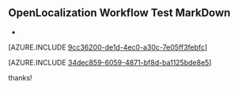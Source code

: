 ## OpenLocalization Workflow Test MarkDown
* 

[AZURE.INCLUDE [9cc36200-de1d-4ec0-a30c-7e05ff3febfc](calleeMd1.md)]



[AZURE.INCLUDE [34dec859-6059-4871-bf8d-ba1125bde8e5](calleeMd2.md)]

 
thanks!